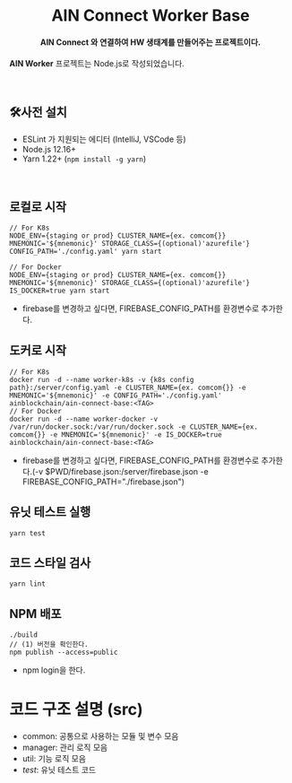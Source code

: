 <h1 align="center">AIN Connect Worker Base</h1>
<h4 align="center">AIN Connect 와 연결하여 HW 생태계를 만들어주는 프로젝트이다.</h4>
                                                                                                
**AIN Worker** 프로젝트는 Node.js로 작성되었습니다.

<br>

## 🛠사전 설치

- ESLint 가 지원되는 에디터 (IntelliJ, VSCode 등)
- Node.js 12.16+
- Yarn 1.22+ (`npm install -g yarn`)

<br>

## 로컬로 시작
```
// For K8s
NODE_ENV={staging or prod} CLUSTER_NAME={ex. comcom{}} MNEMONIC='${mnemonic}' STORAGE_CLASS={(optional)'azurefile'} CONFIG_PATH='./config.yaml' yarn start

// For Docker
NODE_ENV={staging or prod} CLUSTER_NAME={ex. comcom{}} MNEMONIC='${mnemonic}' STORAGE_CLASS={(optional)'azurefile'} IS_DOCKER=true yarn start
```
- firebase를 변경하고 싶다면, FIREBASE_CONFIG_PATH를 환경변수로 추가한다.

## 도커로 시작
```
// For K8s
docker run -d --name worker-k8s -v {k8s config path}:/server/config.yaml -e CLUSTER_NAME={ex. comcom{}} -e MNEMONIC='${mnemonic}' -e CONFIG_PATH='./config.yaml' ainblockchain/ain-connect-base:<TAG>
// For Docker
docker run -d --name worker-docker -v /var/run/docker.sock:/var/run/docker.sock -e CLUSTER_NAME={ex. comcom{}} -e MNEMONIC='${mnemonic}' -e IS_DOCKER=true ainblockchain/ain-connect-base:<TAG>
```
- firebase를 변경하고 싶다면, FIREBASE_CONFIG_PATH를 환경변수로 추가한다.(-v $PWD/firebase.json:/server/firebase.json -e FIREBASE_CONFIG_PATH="./firebase.json")

## 유닛 테스트 실행
```
yarn test
```

## 코드 스타일 검사
```
yarn lint
```

## NPM 배포
```
./build
// (1) 버전을 확인한다.
npm publish --access=public
```
- npm login을 한다.


# 코드 구조 설명 (src)
- common: 공통으로 사용하는 모듈 및 변수 모음
- manager: 관리 로직 모음
- util: 기능 로직 모음
- _test_: 유닛 테스트 코드

<br>